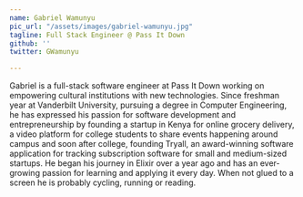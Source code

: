 ```yaml
---
name: Gabriel Wamunyu
pic_url: "/assets/images/gabriel-wamunyu.jpg"
tagline: Full Stack Engineer @ Pass It Down
github: ''
twitter: GWamunyu

---
```

Gabriel is a full-stack software engineer at Pass It Down working on empowering cultural institutions with new technologies. Since freshman year at Vanderbilt University, pursuing a degree in Computer Engineering, he has expressed his passion for software development and entrepreneurship by founding a startup in Kenya for online grocery delivery, a video platform for college students to share events happening around campus and soon after college, founding Tryall, an award-winning software application for tracking subscription software for small and medium-sized startups. He began his journey in Elixir over a year ago and has an ever-growing passion for learning and applying it every day. When not glued to a screen he is probably cycling, running or reading.